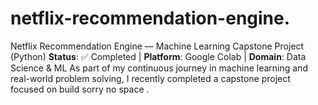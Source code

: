 # netflix-recommendation-engine.
Netflix Recommendation Engine — Machine Learning Capstone Project (Python)  **Status**: ✅ Completed | **Platform**: Google Colab | **Domain**: Data Science &amp; ML  As part of my continuous journey in machine learning and real-world problem solving, I recently completed a capstone project focused on build sorry no space . 

